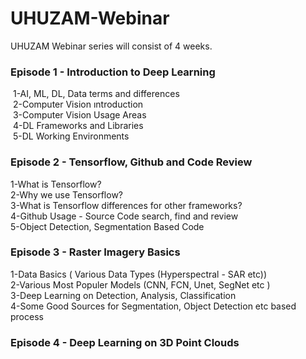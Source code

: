 # UHUZAM-Webinar

UHUZAM Webinar series will consist of 4 weeks. 

### Episode 1 - Introduction to Deep Learning
&nbsp;1-AI, ML, DL, Data terms and differences<br>
&nbsp;2-Computer Vision ıntroduction<br>
&nbsp;3-Computer Vision Usage Areas<br>
&nbsp;4-DL Frameworks and Libraries<br>
&nbsp;5-DL Working Environments<br>

### Episode 2 - Tensorflow, Github and Code Review
1-What is Tensorflow?<br>
2-Why we use Tensorflow?<br>
3-What is Tensorflow differences for other frameworks?<br>
4-Github Usage - Source Code search, find and review<br>
5-Object Detection, Segmentation Based Code<br>


### Episode 3 - Raster Imagery Basics 
1-Data Basics ( Various Data Types (Hyperspectral - SAR etc))<br>
2-Various Most Populer Models (CNN, FCN, Unet, SegNet etc )<br>
3-Deep Learning on Detection, Analysis, Classification<br>
4-Some Good Sources for Segmentation, Object Detection etc based process

### Episode 4 - Deep Learning on 3D Point Clouds
